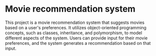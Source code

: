 # Movie recommendation system

This project is a movie recommendation system that suggests movies based on a user's preferences. 
It utilizes object-oriented programming concepts, such as classes, inheritance, and polymorphism, to model different aspects of the system.
Users can provide input for their movie preferences, and the system generates a recommendation based on that input.
